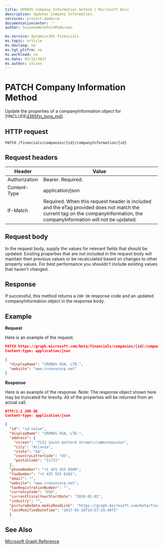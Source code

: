 ```yaml
---
title: UPDATE Company Information method | Microsoft Docs
description: Updates Company Information.
services: project-madeira
documentationcenter: ''
author: SusanneWindfeldPedersen

ms.service: dynamics365-financials
ms.topic: article
ms.devlang: na
ms.tgt_pltfrm: na
ms.workload: na
ms.date: 03/13/2017
ms.author: solsen
---
```


# PATCH Company Information Method
Update the properties of a companyInformation object for [!INCLUDE[d365fin_long_md](../dynamics-nav/includes/d365fin_long_md.md)].


## HTTP request
```
PATCH /financials/companies/{id}/companyInformation/{id}
```

## Request headers
|Header|Value|
|------|-----|
|Authorization |Bearer. Required.|
|Content-Type  |application/json|
|If-Match      |Required. When this request header is included and the eTag provided does not match the current tag on the companyInformation, the companyInformation will not be updated. |

## Request body
In the request body, supply the values for relevant fields that should be updated. Existing properties that are not included in the request body will maintain their previous values or be recalculated based on changes to other property values. For best performance you shouldn't include existing values that haven't changed.

## Response
If successful, this method returns a ```200 OK``` response code and an updated companyInformation object in the response body.

## Example

**Request**

Here is an example of the request.
```json
PATCH https://graph.microsoft.com/beta/financials/companies/{id}/companyInformation{id}
Content-type: application/json

{
  "displayName": "CRONUS USA, LTD.",
  "website": "www.cronuscorp.net"
}
```

**Response**

Here is an example of the response. Note: The response object shown here may be truncated for brevity. All of the properties will be returned from an actual call.

```json
HTTP/1.1 200 OK
Content-type: application/json

{
  "id": "id-value",
  "displayName": "CRONUS USA, LTD.",
  "address": {
    "street": "7122 South Ashford Street\r\nWestminster",
    "city": "Atlanta",
    "state": "GA",
    "countryLetterCode": "US",
    "postalCode": "31772"
  },
  "phoneNumber": "+1 425 555 0100",
  "faxNumber": "+1 425 555 0101",
  "email": "",
  "website": "www.cronuscorp.net",
  "taxRegistrationNumber": "",
  "currencyCode": "USD",
  "currentFiscalYearStartDate": "2018-01-01",
  "industry": "",
  "picture@odata.mediaReadLink": "https://graph.microsoft.com/beta/financials/companies/{id}/companyInformation{id}/picture",
  "lastModifiedDateTime": "2017-03-16T14:57:19.497Z"
  }
```


## See Also
[Microsoft Graph Reference](../api/dynamics_graph_reference.md)  